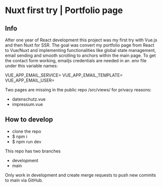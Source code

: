 # Nuxt first try | Portfolio page

## Info
After one year of React development this project was my first try with Vue.js and then Nuxt for SSR. The goal was convert my portfolio page from React to Vue/Nuxt and implementing functionalities like global state management, email sending and smooth scrolling to anchors within the main page.
To get the contact form working, emailjs credentials are needed in an .env file under this variable names:

VUE_APP_EMAIL_SERVICE=
VUE_APP_EMAIL_TEMPLATE=
VUE_APP_EMAIL_USER=

Two pages are missing in the public repo /src/views/ for privacy reasons:
- datenschutz.vue
- impressum.vue

## How to develop
- clone the repo
- $ npm i
- $ npm run dev

This repo has two branches
- development
- main

Only work in development and create merge requests to push new commits to main via GitHub.